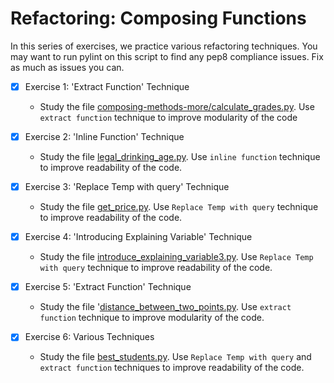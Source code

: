 # Refactoring: Composing Functions

In this series of exercises, we practice various refactoring techniques. You may want to run pylint on this script to find any pep8 compliance issues. Fix as much as issues you can.

- [x] Exercise 1: 'Extract Function' Technique
  - Study the file [composing-methods-more/calculate_grades.py](composing-methods-more/calculate_grades.py). Use `extract function` technique to improve modularity of the code
- [x] Exercise 2: 'Inline Function' Technique
  - Study the file [legal_drinking_age.py](legal_drinking_age.py). Use `inline function` technique to improve readability of the code.
- [x] Exercise 3: 'Replace Temp with query' Technique

  - Study the file [get_price.py](get_price.py). Use `Replace Temp with query` technique to improve readability of the code.

- [x] Exercise 4: 'Introducing Explaining Variable' Technique

  - Study the file [introduce_explaining_variable3.py](introduce_explaining_variable3.py). Use `Replace Temp with query` technique to improve readability of the code.

- [x] Exercise 5: 'Extract Function' Technique

  - Study the file '[distance_between_two_points.py](distance_between_two_points.py). Use `extract function` technique to improve modularity of the code.

- [x] Exercise 6: Various Techniques
  - Study the file [best_students.py](best_students.py). Use `Replace Temp with query` and `extract function` techniques to improve readability of the code.
